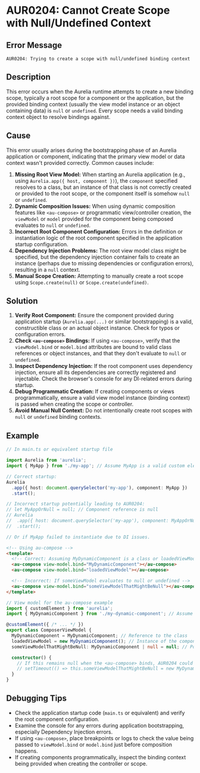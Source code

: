 # AUR0204: Cannot Create Scope with Null/Undefined Context

## Error Message

`AUR0204: Trying to create a scope with null/undefined binding context`

## Description

This error occurs when the Aurelia runtime attempts to create a new binding scope, typically a root scope for a component or the application, but the provided binding context (usually the view model instance or an object containing data) is `null` or `undefined`. Every scope needs a valid binding context object to resolve bindings against.

## Cause

This error usually arises during the bootstrapping phase of an Aurelia application or component, indicating that the primary view model or data context wasn't provided correctly. Common causes include:

1.  **Missing Root View Model:** When starting an Aurelia application (e.g., using `Aurelia.app({ host, component })`), the `component` specified resolves to a class, but an instance of that class is not correctly created or provided to the root scope, or the component itself is somehow `null` or `undefined`.
2.  **Dynamic Composition Issues:** When using dynamic composition features like `<au-compose>` or programmatic view/controller creation, the `viewModel` or `model` provided for the component being composed evaluates to `null` or `undefined`.
3.  **Incorrect Root Component Configuration:** Errors in the definition or instantiation logic of the root component specified in the application startup configuration.
4.  **Dependency Injection Problems:** The root view model class might be specified, but the dependency injection container fails to create an instance (perhaps due to missing dependencies or configuration errors), resulting in a `null` context.
5.  **Manual Scope Creation:** Attempting to manually create a root scope using `Scope.create(null)` or `Scope.create(undefined)`.

## Solution

1.  **Verify Root Component:** Ensure the component provided during application startup (`Aurelia.app(...)` or similar bootstrapping) is a valid, constructible class or an actual object instance. Check for typos or configuration errors.
2.  **Check `<au-compose>` Bindings:** If using `<au-compose>`, verify that the `viewModel.bind` or `model.bind` attributes are bound to valid class references or object instances, and that they don't evaluate to `null` or `undefined`.
3.  **Inspect Dependency Injection:** If the root component uses dependency injection, ensure all its dependencies are correctly registered and injectable. Check the browser's console for any DI-related errors during startup.
4.  **Debug Programmatic Creation:** If creating components or views programmatically, ensure a valid view model instance (binding context) is passed when creating the scope or controller.
5.  **Avoid Manual Null Context:** Do not intentionally create root scopes with `null` or `undefined` binding contexts.

## Example

```typescript
// In main.ts or equivalent startup file

import Aurelia from 'aurelia';
import { MyApp } from './my-app'; // Assume MyApp is a valid custom element class

// Correct startup:
Aurelia
  .app({ host: document.querySelector('my-app'), component: MyApp })
  .start();

// Incorrect startup potentially leading to AUR0204:
// let MyAppOrNull = null; // Component reference is null
// Aurelia
//  .app({ host: document.querySelector('my-app'), component: MyAppOrNull })
//  .start();

// Or if MyApp failed to instantiate due to DI issues.
```

```html
<!-- Using au-compose -->
<template>
  <!-- Correct: Assuming MyDynamicComponent is a class or loadedViewModel is an instance -->
  <au-compose view-model.bind="MyDynamicComponent"></au-compose>
  <au-compose view-model.bind="loadedViewModel"></au-compose>

  <!-- Incorrect: If someViewModel evaluates to null or undefined -->
  <au-compose view-model.bind="someViewModelThatMightBeNull"></au-compose>
</template>
```

```typescript
// View model for the au-compose example
import { customElement } from 'aurelia';
import { MyDynamicComponent } from './my-dynamic-component'; // Assume this is a valid component

@customElement({ /* ... */ })
export class ComposerViewModel {
  MyDynamicComponent = MyDynamicComponent; // Reference to the class
  loadedViewModel = new MyDynamicComponent(); // Instance of the component
  someViewModelThatMightBeNull: MyDynamicComponent | null = null; // Potentially null

  constructor() {
    // If this remains null when the <au-compose> binds, AUR0204 could occur
    // setTimeout(() => this.someViewModelThatMightBeNull = new MyDynamicComponent(), 1000);
  }
}
```

## Debugging Tips

*   Check the application startup code (`main.ts` or equivalent) and verify the root component configuration.
*   Examine the console for any errors during application bootstrapping, especially Dependency Injection errors.
*   If using `<au-compose>`, place breakpoints or logs to check the value being passed to `viewModel.bind` or `model.bind` just before composition happens.
*   If creating components programmatically, inspect the binding context being provided when creating the controller or scope.

```
